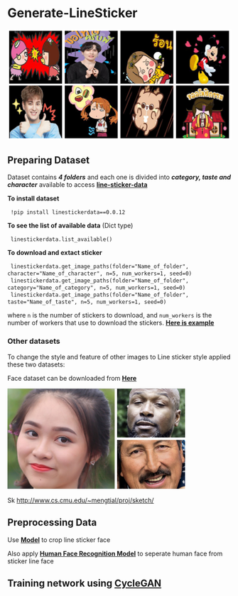 # Generate-LineSticker
<img src="https://github.com/Suchawit/Generate-LineSticker/blob/main/Img/Sample_sticker.PNG" width="1000px"/>

## Preparing Dataset

Dataset contains ***4 folders*** and each one is divided into ***category, taste and character*** available to access [**line-sticker-data**](https://github.com/steerapi/line-sticker-data?fbclid=IwAR3cNJ9LHBSd9mmh-C8_Zsv7wfqgjswT3VyiGOzpNIDvCzvEfRCrVMEXjtc)<br>

**To install dataset**

     !pip install linestickerdata==0.0.12
**To see the list of available data** (Dict type)

     linestickerdata.list_available()
**To download and extact sticker**

     linestickerdata.get_image_paths(folder="Name_of_folder", character="Name_of_character", n=5, num_workers=1, seed=0)
     linestickerdata.get_image_paths(folder="Name_of_folder", category="Name_of_category", n=5, num_workers=1, seed=0)
     linestickerdata.get_image_paths(folder="Name_of_folder", taste="Name_of_taste", n=5, num_workers=1, seed=0)
where `n` is the number of stickers to download, and `num_workers` is the number of workers that use to download the stickers. [**Here is example**](https://github.com/Suchawit/Generate-LineSticker/blob/main/Preparedataset/Download%20all%20image.ipynb)
### Other datasets
To change the style and feature of other images to Line sticker style applied these two datasets: 

Face dataset can be downloaded from [**Here**](https://www.kaggle.com/ciplab/real-and-fake-face-detection)

<img src="https://github.com/Suchawit/Generate-LineSticker/blob/main/Img/Sample_human_face.PNG" width="400px"/>

Sk
http://www.cs.cmu.edu/~mengtial/proj/sketch/
## Preprocessing Data

Use [**Model**](https://github.com/qhgz2013/anime-face-detector) to crop line sticker face

Also apply [**Human Face Recognition Model**](https://github.com/ageitgey/face_recognition) to seperate human face from sticker line face


## Training network using [CycleGAN](https://github.com/junyanz/CycleGAN)

